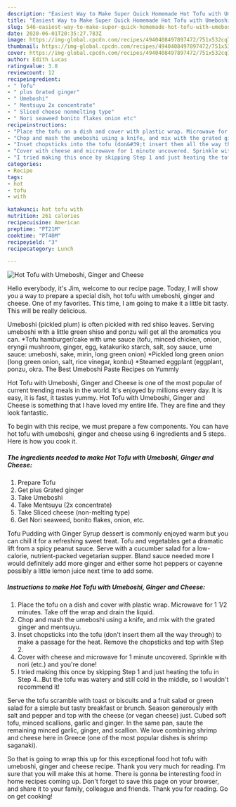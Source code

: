 ```yaml
---
description: "Easiest Way to Make Super Quick Homemade Hot Tofu with Umeboshi, Ginger and Cheese"
title: "Easiest Way to Make Super Quick Homemade Hot Tofu with Umeboshi, Ginger and Cheese"
slug: 546-easiest-way-to-make-super-quick-homemade-hot-tofu-with-umeboshi-ginger-and-cheese
date: 2020-06-01T20:35:27.783Z
image: https://img-global.cpcdn.com/recipes/4940408497897472/751x532cq70/hot-tofu-with-umeboshi-ginger-and-cheese-recipe-main-photo.jpg
thumbnail: https://img-global.cpcdn.com/recipes/4940408497897472/751x532cq70/hot-tofu-with-umeboshi-ginger-and-cheese-recipe-main-photo.jpg
cover: https://img-global.cpcdn.com/recipes/4940408497897472/751x532cq70/hot-tofu-with-umeboshi-ginger-and-cheese-recipe-main-photo.jpg
author: Edith Lucas
ratingvalue: 3.8
reviewcount: 12
recipeingredient:
- " Tofu"
- " plus Grated ginger"
- " Umeboshi"
- " Mentsuyu 2x concentrate"
- " Sliced cheese nonmelting type"
- " Nori seaweed bonito flakes onion etc"
recipeinstructions:
- "Place the tofu on a dish and cover with plastic wrap. Microwave for 1 1/2 minutes. Take off the wrap and drain the liquid."
- "Chop and mash the umeboshi using a knife, and mix with the grated ginger and mentsuyu."
- "Inset chopsticks into the tofu (don&#39;t insert them all the way through) to make a passage for the heat. Remove the chopsticks and top with Step 2."
- "Cover with cheese and microwave for 1 minute uncovered. Sprinkle with nori (etc.) and you&#39;re done!"
- "I tried making this once by skipping Step 1 and just heating the tofu in Step 4...But the tofu was watery and still cold in the middle, so I wouldn&#39;t recommend it!"
categories:
- Recipe
tags:
- hot
- tofu
- with

katakunci: hot tofu with 
nutrition: 261 calories
recipecuisine: American
preptime: "PT21M"
cooktime: "PT40M"
recipeyield: "3"
recipecategory: Lunch

---
```



![Hot Tofu with Umeboshi, Ginger and Cheese](https://img-global.cpcdn.com/recipes/4940408497897472/751x532cq70/hot-tofu-with-umeboshi-ginger-and-cheese-recipe-main-photo.jpg)

Hello everybody, it's Jim, welcome to our recipe page. Today, I will show you a way to prepare a special dish, hot tofu with umeboshi, ginger and cheese. One of my favorites. This time, I am going to make it a little bit tasty. This will be really delicious.

Umeboshi (pickled plum) is often pickled with red shiso leaves. Serving umeboshi with a little green shiso and ponzu will get all the aromatics you can. *Tofu hamburger/cake with ume sauce (tofu, minced chicken, onion, eryngii mushroom, ginger, egg, katakuriko starch, salt, soy sauce, ume sauce: umeboshi, sake, mirin, long green onion) *Pickled long green onion (long green onion, salt, rice vinegar, konbu) *Steamed eggplant (eggplant, ponzu, okra. The Best Umeboshi Paste Recipes on Yummly

Hot Tofu with Umeboshi, Ginger and Cheese is one of the most popular of current trending meals in the world. It's enjoyed by millions every day. It is easy, it is fast, it tastes yummy. Hot Tofu with Umeboshi, Ginger and Cheese is something that I have loved my entire life. They are fine and they look fantastic.


To begin with this recipe, we must prepare a few components. You can have hot tofu with umeboshi, ginger and cheese using 6 ingredients and 5 steps. Here is how you cook it.

<!--inarticleads1-->

##### The ingredients needed to make Hot Tofu with Umeboshi, Ginger and Cheese:

1. Prepare  Tofu
1. Get  plus Grated ginger
1. Take  Umeboshi
1. Take  Mentsuyu (2x concentrate)
1. Take  Sliced cheese (non-melting type)
1. Get  Nori seaweed, bonito flakes, onion, etc.


Tofu Pudding with Ginger Syrup dessert is commonly enjoyed warm but you can chill it for a refreshing sweet treat. Tofu and vegetables get a dramatic lift from a spicy peanut sauce. Serve with a cucumber salad for a low-calorie, nutrient-packed vegetarian supper. Bland sauce needed more I would definitely add more ginger and either some hot peppers or cayenne possibly a little lemon juice next time to add some. 

<!--inarticleads2-->

##### Instructions to make Hot Tofu with Umeboshi, Ginger and Cheese:

1. Place the tofu on a dish and cover with plastic wrap. Microwave for 1 1/2 minutes. Take off the wrap and drain the liquid.
1. Chop and mash the umeboshi using a knife, and mix with the grated ginger and mentsuyu.
1. Inset chopsticks into the tofu (don&#39;t insert them all the way through) to make a passage for the heat. Remove the chopsticks and top with Step 2.
1. Cover with cheese and microwave for 1 minute uncovered. Sprinkle with nori (etc.) and you&#39;re done!
1. I tried making this once by skipping Step 1 and just heating the tofu in Step 4...But the tofu was watery and still cold in the middle, so I wouldn&#39;t recommend it!


Serve the tofu scramble with toast or biscuits and a fruit salad or green salad for a simple but tasty breakfast or brunch. Season generously with salt and pepper and top with the cheese (or vegan cheese) just. Cubed soft tofu, minced scallions, garlic and ginger. In the same pan, saute the remaining minced garlic, ginger, and scallion. We love combining shrimp and cheese here in Greece (one of the most popular dishes is shrimp saganaki). 

So that is going to wrap this up for this exceptional food hot tofu with umeboshi, ginger and cheese recipe. Thank you very much for reading. I'm sure that you will make this at home. There is gonna be interesting food in home recipes coming up. Don't forget to save this page on your browser, and share it to your family, colleague and friends. Thank you for reading. Go on get cooking!
